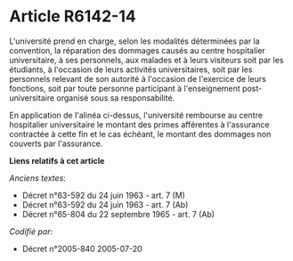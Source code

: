 # Article R6142-14

L'université prend en charge, selon les modalités déterminées par la convention, la réparation des dommages causés au centre
hospitalier universitaire, à ses personnels, aux malades et à leurs visiteurs soit par les étudiants, à l'occasion de leurs
activités universitaires, soit par les personnels relevant de son autorité à l'occasion de l'exercice de leurs fonctions,
soit par toute personne participant à l'enseignement post-universitaire organisé sous sa responsabilité.

En application de l'alinéa ci-dessus, l'université rembourse au centre hospitalier universitaire le montant des primes
afférentes à l'assurance contractée à cette fin et le cas échéant, le montant des dommages non couverts par l'assurance.

**Liens relatifs à cet article**

_Anciens textes_:

  - Décret n°63-592 du 24 juin 1963 - art. 7 (M)
  - Décret n°63-592 du 24 juin 1963 - art. 7 (Ab)
  - Décret n°65-804 du 22 septembre 1965 - art. 7 (Ab)

_Codifié par_:

  - Décret n°2005-840 2005-07-20
